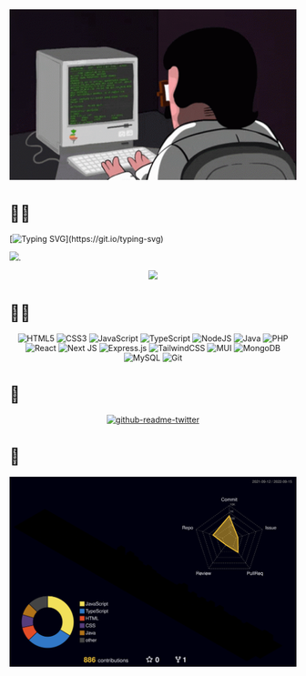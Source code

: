 <div align="center">
        <img src="./assets/gif/coding.gif" height="300" />
</div>
<div width="720">

# 🙋‍♂️

[![Typing SVG](https://readme-typing-svg.herokuapp.com?size=32&duration=5000&color=15F7BE&lines=Sunil-9:+hey+%F0%9F%91%8B;Welcome+to+my+Github;)](https://git.io/typing-svg)

<img src="https://emojipedia-us.s3.dualstack.us-west-1.amazonaws.com/thumbs/120/google/313/flag-nepal_1f1f3-1f1f5.png" height="40px"/>.

<div align="center">
        <img src="https://github-readme-streak-stats.herokuapp.com/?user=sunil-9&theme=black-ice&hide_border=true&stroke=0000&background=060A0CD0"/>
</div>

# 🧑‍💻

<div align="center">

![HTML5](https://img.shields.io/badge/html5-%23E34F26.svg?style=for-the-badge&logo=html5&logoColor=white) ![CSS3](https://img.shields.io/badge/css3-%231572B6.svg?style=for-the-badge&logo=css3&logoColor=white) ![JavaScript](https://img.shields.io/badge/javascript-%23323330.svg?style=for-the-badge&logo=javascript&logoColor=%23F7DF1E) ![TypeScript](https://img.shields.io/badge/typescript-%23007ACC.svg?style=for-the-badge&logo=typescript&logoColor=white) ![NodeJS](https://img.shields.io/badge/node.js-6DA55F?style=for-the-badge&logo=node.js&logoColor=white) ![Java](https://img.shields.io/badge/java-%23ED8B00.svg?style=for-the-badge&logo=java&logoColor=white) ![PHP](https://img.shields.io/badge/php-%23777BB4.svg?style=for-the-badge&logo=php&logoColor=white) ![React](https://img.shields.io/badge/react-%2320232a.svg?style=for-the-badge&logo=react&logoColor=%2361DAFB) ![Next JS](https://img.shields.io/badge/Next-black?style=for-the-badge&logo=next.js&logoColor=white) ![Express.js](https://img.shields.io/badge/express.js-%23404d59.svg?style=for-the-badge&logo=express&logoColor=%2361DAFB) ![TailwindCSS](https://img.shields.io/badge/tailwindcss-%2338B2AC.svg?style=for-the-badge&logo=tailwind-css&logoColor=white) ![MUI](https://img.shields.io/badge/MUI-%230081CB.svg?style=for-the-badge&logo=mui&logoColor=white) ![MongoDB](https://img.shields.io/badge/MongoDB-%234ea94b.svg?style=for-the-badge&logo=mongodb&logoColor=white) ![MySQL](https://img.shields.io/badge/mysql-%2300f.svg?style=for-the-badge&logo=mysql&logoColor=white) ![Git](https://img.shields.io/badge/git-%23F05033.svg?style=for-the-badge&logo=git&logoColor=white)

</div>

# 🐤

<div align="center">

[![github-readme-twitter](https://github-readme-twitter.gazf.vercel.app/api?id=sunilsapkota09&layout=wide&show_reply=off&show_retweet=off)](https://github.com/gazf/github-readme-twitter)

</div>

# 🐙

![github_graph](/profile-3d-contrib/profile-night-rainbow.svg)

</div>
